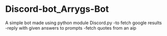# Discord-bot_Arrygs-Bot
A simple bot made using python module Discord.py 
-to fetch google results
-reply with given answers to prompts
-fetch quotes from an aip
